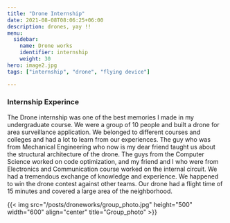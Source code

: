 ```yaml
---
title: "Drone Internship"
date: 2021-08-08T08:06:25+06:00
description: drones, yay !!
menu:
  sidebar:
    name: Drone works
    identifier: internship
    weight: 30
hero: image2.jpg
tags: ["internship", "drone", "flying device"]

---
```


### Internship Experince
The Drone internship was one of the best memories I made in my undergraduate course.  We were a group of 10 people and built a drone for area surveillance application.  We belonged to different courses and colleges and had a lot to learn from our experiences. The guy who was from Mechanical Engineering who now is my dear friend taught us about the structural architecture of the drone. The guys from the Computer Science worked on code optimization, and my friend and I who were from Electronics and Communication course worked on the internal circuit. We had a tremendous exchange of knowledge and experience. We happened to win the drone contest against other teams. Our drone had a flight time of 15 minutes and covered a large area of the neighborhood. 

{{< img src="/posts/droneworks/group_photo.jpg" height="500" width="600" align="center" title="Group_photo" >}}